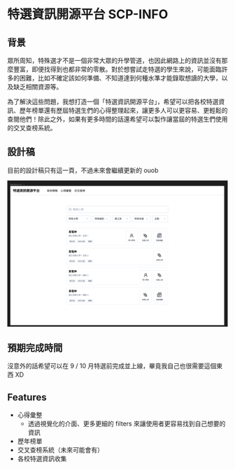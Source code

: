 # 特選資訊開源平台 SCP-INFO

## 背景

眾所周知，特殊選才不是一個非常大眾的升學管道，也因此網路上的資訊並沒有那麼豐富，即便找得到也都非常的零散。對於想嘗試走特選的學生來說，可能面臨許多的困難，比如不確定該如何準備、不知道達到何種水準才能錄取想讀的大學，以及缺乏相關資源等。

為了解決這些問題，我想打造一個「特選資訊開源平台」，希望可以把各校特選資訊、歷年榜單還有歷屆特選生們的心得整理起來，讓更多人可以更容易、更輕鬆的查閱他們！除此之外，如果有更多時間的話還希望可以製作讓當屆的特選生們使用的交叉查榜系統。

## 設計稿

目前的設計稿只有這一頁，不過未來會繼續更新的 ouob

![Design Draft](public/images/design.png)

## 預期完成時間

沒意外的話希望可以在 9 / 10 月特選前完成並上線，畢竟我自己也很需要這個東西 XD

## Features

- 心得彙整
  - 透過視覺化的介面、更多更細的 filters 來讓使用者更容易找到自己想要的資訊
- 歷年榜單
- 交叉查榜系統（未來可能會有）
- 各校特選資訊收集
